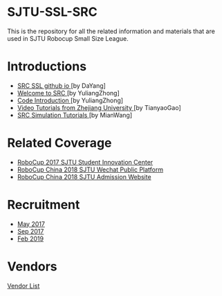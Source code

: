 <h1>SJTU-SSL-SRC</h1>
This is the repository for all the related information and materials that are used in SJTU Robocup Small Size League.

<h1>Introductions</h1>
<p>
<ul>
    <li>
        <a href="https://src-ssl.github.io/">
            SRC SSL github io
        </a>
        [by DaYang]
    </li>
    <li>
        <a href="https://www.zybuluo.com/alone330921/note/1025409">Welcome to SRC
        </a>
        [by YuliangZhong]
    </li>
    <li>
        <a href="https://www.zybuluo.com/alone330921/note/1025440">Code Introduction
        </a>
        [by YuliangZhong]
    </li>
    <li>
        <a href="http://i.youku.com/i/UMzM5ODA1NzQ3Ng==?spm=a2h0j.8191423.subscription_wrap.DD~A">
        Video Tutorials from Zhejiang University
        </a>
        [by TianyaoGao]
    </li>
    <li>
        <a href="https://www.zybuluo.com/wangmian/note/1025336">
            SRC Simulation Tutorials
        </a>
        [by MianWang]
    </li>
</ul>
</p>

<h1>Related Coverage</h1>
<p>
    <ul>
        <li>
        <a href="http://engtc.sjtu.edu.cn/model/TwoGradePage/newsdetail.aspx?id=715&columnId=87">
        RoboCup 2017 SJTU Student Innovation Center
        </a>
        </li>
        <li>
        <a href="https://mp.weixin.qq.com/s?__biz=MjM5MDIyMDQyMA==&mid=2650651995&idx=1&sn=fc51d8011697d6beb79208abbd070265&chksm=be4134b08936bda6d94df12e7d5c3cbbb81f33758e6b1224eb9ab8cc3a11e4a9435e226ab886&mpshare=1&scene=1&srcid=0416uuLI8wwfL5CTmHWzlQOF&pass_ticket=bc7r%2F2%2BgFfGY8LeYS9JqZScectNSgaDl2nCoS1uA%2BB%2BYvV6JwWQHNc0EUcsromWF#rd">
        RoboCup China 2018 SJTU Wechat Public Platform
        </a>
        </li>
        <li>
        <a href="http://zsb.sjtu.edu.cn/web/jdzsb/3810136-3810000001947.htm?Page=16&Keyword=&BJ=1">
        RoboCup China 2018 SJTU Admission Website
        </a>
        </li>
    </ul>
</p>

<h1>Recruitment</h1>
<p>
<ul>
    <li>
    <a href="https://blog.csdn.net/github_38657579/article/details/71196594">
        May 2017
    </a>
    </li>
    <li>
    <a href="https://src-ssl.github.io/2017/09/26/SJTU-SRC-RoboCup.html">
        Sep 2017
    </a>
    </li>
    <li>
    <a 
    href="https://mp.weixin.qq.com/s?__biz=MzIzNzAxNTE5OA==&mid=2650213767&idx=1&sn=af9121d743f02e34927e77b92d460143&chksm=f0ccb476c7bb3d60e7f2b2125cc567ecc58e3ca46d642d9869694c62512fd72f57024e1a8ae1&mpshare=1&scene=2&srcid=0223zSj3moXx4n70It9iLyyN&from=timeline&ascene=2&devicetype=android-26&version=2700033b&nettype=3gnet&abtest_cookie=AwABAAoACwATAAQAI5ceAFaZHgDcmR4A3ZkeAAAA&lang=de&pass_ticket=aJiArHYDJjZB2M6PxJw9jLDJCh1IE0mx5%2F%2FYWOXVOzVczwQNgc5PmRhCVqfTmRkb&wx_header=1">Feb 2019</a>
    </li>
</ul>
</p>

<h1>Vendors</h1>
<a href="./vendors.md">Vendor List</a>